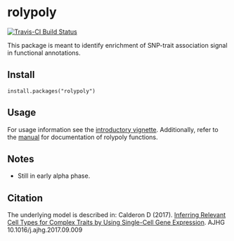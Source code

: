 rolypoly
====================================

[![Travis-CI Build Status](https://travis-ci.org/dcalderon/rolypoly.svg?branch=master)](https://travis-ci.org/dcalderon/rolypoly)

This package is meant to identify enrichment of SNP-trait association signal in functional annotations.

Install
-------
`install.packages("rolypoly")`

Usage
-----
For usage information see the [introductory vignette](intro.html). Additionally, refer to the [manual](rolypoly_manual.pdf) for documentation of rolypoly functions.

Notes
-----
+ Still in early alpha phase.

Citation
--------
The underlying model is described in: Calderon D (2017). [Inferring Relevant Cell Types for Complex Traits by Using Single-Cell Gene Expression](https://www.ncbi.nlm.nih.gov/pubmed/29106824). AJHG 10.1016/j.ajhg.2017.09.009
